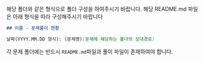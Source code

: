 해당 폴더와 같은 형식으로 폴더 구성을 하여주시기 바랍니다.
해당 README.md 파일은 아래 형식을 따라 구성해주시기 바랍니다

```md
## 이름 - 문제풀이 현황

날짜(YYYY.MM.DD 형식): (문제명)[문제에 해당하는 폴더의 상대경로]
```

각 문제 폴더에는 반드시 `README.md`파일과 풀이 파일이 존재하여야 합니다.
